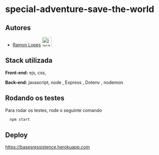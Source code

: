 # special-adventure-save-the-world


## Autores

- [Ramon Lopes](https://github.com/jacare-camabox) <img aling="center" alt="jacare-vscode" height="30" width="30" src="https://i.imgur.com/tAZw3FE.png" />





## Stack utilizada

**Front-end:** ejs, css, 

**Back-end:** javascript, node , Express , Dotenv , nodemon


## Rodando os testes

Para rodar os testes, rode o seguinte comando

```bash
  npm start
```


## Deploy




   https://basesressistence.herokuapp.com 


